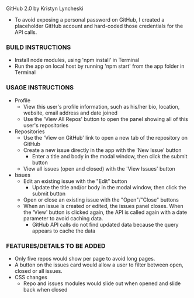 GitHub 2.0
by Kristyn Lyncheski

- To avoid exposing a personal password on GitHub, I created a placeholder GitHub account and hard-coded those credentials for the API calls.

### BUILD INSTRUCTIONS
- Install node modules, using 'npm install' in Terminal
- Run the app on local host by running 'npm start' from the app folder in Terminal

### USAGE INSTRUCTIONS
- Profile
  * View this user's profile information, such as his/her bio, location, website, email address and date joined
  * Use the 'View All Repos' button to open the panel showing all of this user's repositories
- Repositories
  * Use the 'View on GitHub' link to open a new tab of the repository on GitHub
  * Create a new issue directly in the app with the 'New Issue' button
    * Enter a title and body in the modal window, then click the submit button
  * View all issues (open and closed) with the 'View Issues' button
- Issues
  * Edit an existing issue with the "Edit" button
    * Update the title and/or body in the modal window, then click the submit button
  * Open or close an existing issue with the "Open"/"Close" buttons
  * When an issue is created or edited, the issues panel closes. When the 'View' button is clicked again, the API is called again with a date parameter to avoid caching data.
    * GitHub API calls do not find updated data because the query appears to cache the data

### FEATURES/DETAILS TO BE ADDED
- Only five repos would show per page to avoid long pages.
- A button on the issues card would allow a user to filter between open, closed or all issues.
- CSS changes
  * Repo and issues modules would slide out when opened and slide back when closed
